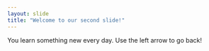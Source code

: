 ```yaml
---
layout: slide
title: "Welcome to our second slide!"
---
```

You learn something new every day.
Use the left arrow to go back!
